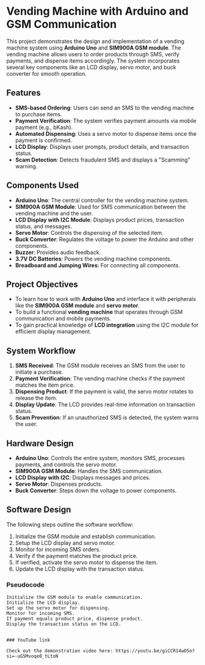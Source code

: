 # Vending Machine with Arduino and GSM Communication

This project demonstrates the design and implementation of a vending machine system using **Arduino Uno** and **SIM900A GSM module**. The vending machine allows users to order products through SMS, verify payments, and dispense items accordingly. The system incorporates several key components like an LCD display, servo motor, and buck converter for smooth operation.

## Features

- **SMS-based Ordering**: Users can send an SMS to the vending machine to purchase items.
- **Payment Verification**: The system verifies payment amounts via mobile payment (e.g., bKash).
- **Automated Dispensing**: Uses a servo motor to dispense items once the payment is confirmed.
- **LCD Display**: Displays user prompts, product details, and transaction status.
- **Scam Detection**: Detects fraudulent SMS and displays a "Scamming" warning.

## Components Used

- **Arduino Uno**: The central controller for the vending machine system.
- **SIM900A GSM Module**: Used for SMS communication between the vending machine and the user.
- **LCD Display with I2C Module**: Displays product prices, transaction status, and messages.
- **Servo Motor**: Controls the dispensing of the selected item.
- **Buck Converter**: Regulates the voltage to power the Arduino and other components.
- **Buzzer**: Provides audio feedback.
- **3.7V DC Batteries**: Powers the vending machine components.
- **Breadboard and Jumping Wires**: For connecting all components.

## Project Objectives

- To learn how to work with **Arduino Uno** and interface it with peripherals like the **SIM900A GSM module** and **servo motor**.
- To build a functional **vending machine** that operates through GSM communication and mobile payments.
- To gain practical knowledge of **LCD integration** using the I2C module for efficient display management.
  
## System Workflow

1. **SMS Received**: The GSM module receives an SMS from the user to initiate a purchase.
2. **Payment Verification**: The vending machine checks if the payment matches the item price.
3. **Dispensing Product**: If the payment is valid, the servo motor rotates to release the item.
4. **Display Update**: The LCD provides real-time information on transaction status.
5. **Scam Prevention**: If an unauthorized SMS is detected, the system warns the user.

## Hardware Design

- **Arduino Uno**: Controls the entire system, monitors SMS, processes payments, and controls the servo motor.
- **SIM900A GSM Module**: Handles the SMS communication.
- **LCD Display with I2C**: Displays messages and prices.
- **Servo Motor**: Dispenses products.
- **Buck Converter**: Steps down the voltage to power components.
  
## Software Design

The following steps outline the software workflow:

1. Initialize the GSM module and establish communication.
2. Setup the LCD display and servo motor.
3. Monitor for incoming SMS orders.
4. Verify if the payment matches the product price.
5. If verified, activate the servo motor to dispense the item.
6. Update the LCD display with the transaction status.

### Pseudocode

```plaintext
Initialize the GSM module to enable communication.
Initialize the LCD display.
Set up the servo motor for dispensing.
Monitor for incoming SMS.
If payment equals product price, dispense product.
Display the transaction status on the LCD.


### YouTube link

Check out the demonstration video here: https://youtu.be/giCCR14wO5o?si=-uG5Mvoqe0_tLtoN
